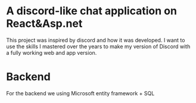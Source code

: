 # A discord-like chat application on React&Asp.net

This project was inspired by discord and how it was developed. I want to use the skills I mastered over the years to make my version of Discord with a fully working web and app version.

# Backend

For the backend we using Microsoft entity framework + SQL
